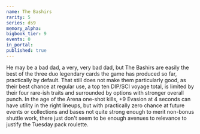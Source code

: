 ```yaml
---
name: The Bashirs
rarity: 5
series: ds9
memory_alpha:
bigbook_tier: 9
events: 0
in_portal:
published: true
---
```


He may be a bad dad, a very, very bad dad, but The Bashirs are easily the best of the three duo legendary cards the game has produced so far, practically by default. That still does not make them particularly good, as their best chance at regular use, a top ten DIP/SCI voyage total, is limited by their four rare-ish traits and surrounded by options with stronger overall punch. In the age of the Arena one-shot kills, +9 Evasion at 4 seconds can have utility in the right lineups, but with practically zero chance at future events or collections and bases not quite strong enough to merit non-bonus shuttle work, there just don't seem to be enough avenues to relevance to justify the Tuesday pack roulette.
